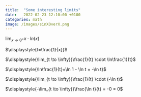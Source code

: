 ```yaml
---
title:  "Some interesting limits"
date:   2022-02-23 12:10:00 +0100
categories: math
image: /images/sinXOverX.png
---
```


$\displaystyle{\lim_{x \to 0^+}} x \cdot ln(x)$

$\displaystyle{t=\frac{1}{x}}$

$\displaystyle{\lim_{t \to \infty}}\frac{1}{t} \cdot \ln\frac{1}{t}$

$\displaystyle{\ln\frac{1}{t}=\ln 1 - \ln t = -\ln t}$

$\displaystyle{\lim_{t \to \infty}}\frac{1}{t} \cdot (-\ln t)$

$\displaystyle{-\lim_{t \to \infty}}\frac{\ln t}{t} = -0 = 0$
